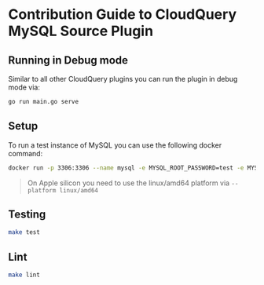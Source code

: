 # Contribution Guide to CloudQuery MySQL Source Plugin

## Running in Debug mode

Similar to all other CloudQuery plugins you can run the plugin in debug mode via:

```bash
go run main.go serve
```

## Setup

To run a test instance of MySQL you can use the following docker command:

```bash
docker run -p 3306:3306 --name mysql -e MYSQL_ROOT_PASSWORD=test -e MYSQL_DATABASE=cloudquery  -d mysql:5.7
```

> On Apple silicon you need to use the linux/amd64 platform via `--platform linux/amd64`

## Testing

```bash
make test
```

## Lint

```bash
make lint
```
